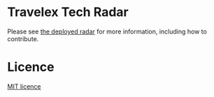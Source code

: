 # Travelex Tech Radar

Please see [the deployed radar](https://travelex.github.io/travelex-tech-radar/)
for more information, including how to contribute.

# Licence

[MIT licence](https://travelex.github.io/travelex-tech-radar/LICENSE)
